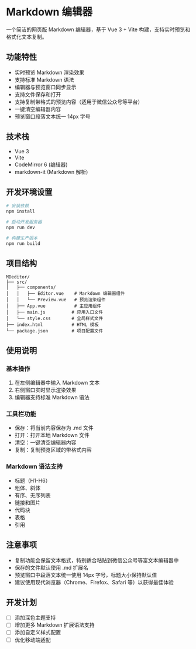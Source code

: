 # Markdown 编辑器

一个简洁的网页版 Markdown 编辑器，基于 Vue 3 + Vite 构建，支持实时预览和格式化文本复制。

## 功能特性

- 实时预览 Markdown 渲染效果
- 支持标准 Markdown 语法
- 编辑器与预览窗口同步显示
- 支持文件保存和打开
- 支持复制带格式的预览内容（适用于微信公众号等平台）
- 一键清空编辑器内容
- 预览窗口段落文本统一 14px 字号

## 技术栈

- Vue 3
- Vite
- CodeMirror 6 (编辑器)
- markdown-it (Markdown 解析)

## 开发环境设置

```bash
# 安装依赖
npm install

# 启动开发服务器
npm run dev

# 构建生产版本
npm run build
```

## 项目结构

```
MDeditor/
├── src/
│   ├── components/
│   │   ├── Editor.vue    # Markdown 编辑器组件
│   │   └── Preview.vue   # 预览渲染组件
│   ├── App.vue           # 主应用组件
│   ├── main.js          # 应用入口文件
│   └── style.css        # 全局样式文件
├── index.html           # HTML 模板
└── package.json         # 项目配置文件
```

## 使用说明

### 基本操作
1. 在左侧编辑器中输入 Markdown 文本
2. 右侧窗口实时显示渲染效果
3. 编辑器支持标准 Markdown 语法

### 工具栏功能
- 保存：将当前内容保存为 .md 文件
- 打开：打开本地 Markdown 文件
- 清空：一键清空编辑器内容
- 复制：复制预览区域的带格式内容

### Markdown 语法支持
- 标题（H1-H6）
- 粗体、斜体
- 有序、无序列表
- 链接和图片
- 代码块
- 表格
- 引用

## 注意事项

- 复制功能会保留文本格式，特别适合粘贴到微信公众号等富文本编辑器中
- 保存的文件默认使用 .md 扩展名
- 预览窗口中段落文本统一使用 14px 字号，标题大小保持默认值
- 建议使用现代浏览器（Chrome、Firefox、Safari 等）以获得最佳体验

## 开发计划

- [ ] 添加深色主题支持
- [ ] 增加更多 Markdown 扩展语法支持
- [ ] 添加自定义样式配置
- [ ] 优化移动端适配
```